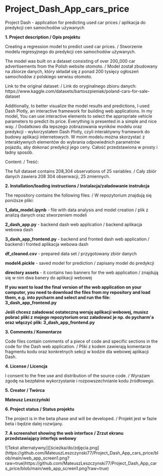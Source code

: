 # Project_Dash_App_cars_price
Project Dash - application for predicting used car prices / aplikacja do predykcji cen samochodów używanych


<b>1. Project description / Opis projektu</b>
   <p>Creating a regression model to predict used car prices. / Stworzenie modelu regresyjnego do predykcji cen samochodów używanych.</p>
   <p>The model was built on a dataset consisting of over 200_000 car advertisements from the Polish website otomoto. / Model został zbudowany na zbiorze danych, który składał się z ponad 200 tysięcy 
   ogłoszeń samochodów z polskiego serwisu otomoto.</p>
   <p>Link to the original dataset: / Link do oryginalnego zbioru danych: https://www.kaggle.com/datasets/bartoszpieniak/poland-cars-for-sale-dataset</p>
   <p>Additionally, to better visualize the model results and predictions, I used Dash Plotly, an interactive framework for building web applications.
   In my model, You can use interactive elements to select the appropriate vehicle parameters to predict its price. Everything is presented in a simple and nice way. /
   Dodatkowo dla lepszego zobrazowania wyników modelu oraz predykcji - wykorzystałem Dash Plotly, czyli interaktywny framework do budowy aplikacji internetowych.
   W moim modelu można skorzystać z interaktywnych elementów do wybrania odpowiednich parametrów pojazdu, aby dokonać predykcji jego ceny. Całość przedstawiona w prosty i ładny sposób.</p>
   <p>Content: / Treść:</p>
   <p>The full dataset contains 208,304 observations of 25 variables. / Cały zbiór danych zawiera 208 304 obserwacji, 25 zmiennych.</p>
   <p><b>2. Installation/loading instructions / Instalacja/załadowanie instrukcja</b></p>
   <p>The repository contains the following files: / W repozytorium znajdują się poniższe pliki:</p>
   <p><b>1_data_model.ipynb</b> - file with data analysis and model creation / plik z analizą danych oraz stworzeniem modeli</p>
   <p><b>2_dash_app.py</b> - backend dash web application / backend aplikacja webowa dash</p>
   <p><b>3_dash_app_frontend.py</b> - backend and fronted dash web application / backend i fronted aplikacja webowa dash</p>
   <p><b>df_cleaned.csv</b> - prepared data set / przygotowany zbiór danych</p>
   <p><b>model4.pickle</b> - saved model for prediction / zapisany model do predykcji</p>
   <p><b>directory assets</b> - it contains two banners for the web application / znajdują się w nim dwa banery do aplikacji webowej</p>
   <p><b>If you want to load the final version of the web application on your computer, you need to download the files from my repository and load them, e.g. into pycharm and select and run the          file: 3_dash_app_frontend.py</b></p> 
   <p><b>Jeśli chcesz załadować ostateczną wersję aplikacji webowej, musisz pobrać pliki z mojego repozytorium oraz załadować je np. do pycharm'a oraz włączyć plik: 3_dash_app_frontend.py</b></p>
   <p><b>3. Comments / Komentarze</b></p>
   <p>Code files contain comments of a piece of code and specific sections in the code for the Dash web application. / Pliki z kodem zawierają komentarze fragmentu kodu oraz konkretnych sekcji w          kodzie dla webowej aplikacji Dash.</p>
   <p><b>4. License / Licencja</b></p>
   <p>I consent to the free use and distribution of the source code. / Wyrażam zgodę na bezpłatne wykorzystanie i rozpowszechnianie kodu źródłowego.</p>
   <p><b>5. Creator / Twórca</b></p>
   <p><b>Mateusz Leszczyński</b></p>
   <p><b>6. Project status / Status projektu</b></p>
   <p>The project is in the beta phase and will be developed. / Projekt jest w fazie beta i będzie dalej rozwijany.</p>
   <p><b>7. A screenshot showing the web interface / Zrzut ekranu przedstawiający interfejs webowy</b></p>
   ![Tekst alternatywny]([ścieżka/do/zdjęcia.png](https://github.com/MateuszLeszczynski77/Project_Dash_App_cars_price/blob/main/web_app_screen1.png?raw=true)https://github.com/MateuszLeszczynski77/Project_Dash_App_cars_price/blob/main/web_app_screen1.png?raw=true)

